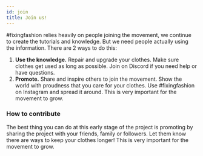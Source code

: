 ```yaml
---
id: join
title: Join us!
---
```


#fixingfashion relies heavily on people joining the movement, we continue to create the tutorials and knowledge. But we need people actually using the information. There are 2 ways to do this:
1. **Use the knowledge.** Repair and upgrade your clothes. Make sure clothes get used as long as possible. Join on Discord if you need help or have questions.
2. **Promote.** Share and inspire others to join the movement. Show the world with proudness that you care for your clothes. Use #fixingfashion on Instagram and spread it around. This is very important for the movement to grow.

### How to contribute
The best thing you can do at this early stage of the project is promoting by sharing the project with your friends, family or followers. Let them know there are ways to keep your clothes longer! This is very important for the movement to grow.
